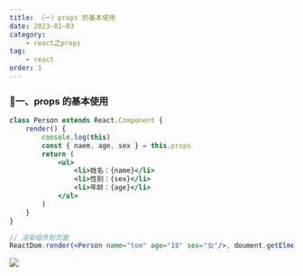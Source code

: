 ```yaml
---
title: （一）props 的基本使用
date: 2023-01-03
category:
    - react之props
tag: 
    - react
order: 1
---
```


### 🐷一、props 的基本使用
```jsx
class Person extends React.Component {
    render() {
        console.log(this)
        const { naem, age, sex } = this.props
        return (
            <ul>
                <li>姓名：{name}</li>
                <li>性别：{sex}</li>
                <li>年龄：{age}</li>
            </ul>
        )
    }
}

// 渲染组件到页面
ReactDom.render(<Person name="tom" age="18" sex="女"/>, doument.getElmentById('test'))
```

![](https://image.zswei.xyz/img/202301021738916.png)